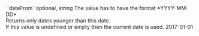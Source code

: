 <tr><td>``dateFrom``</td><td>optional, string</td>
<td>The value has to have the format *YYYY-MM-DD*<br/>
Returns only dates younger than this date.<br/>
If this value is undefined or empty then the current date is used.
</td><td>2017-01-01</td><td></td></tr>
